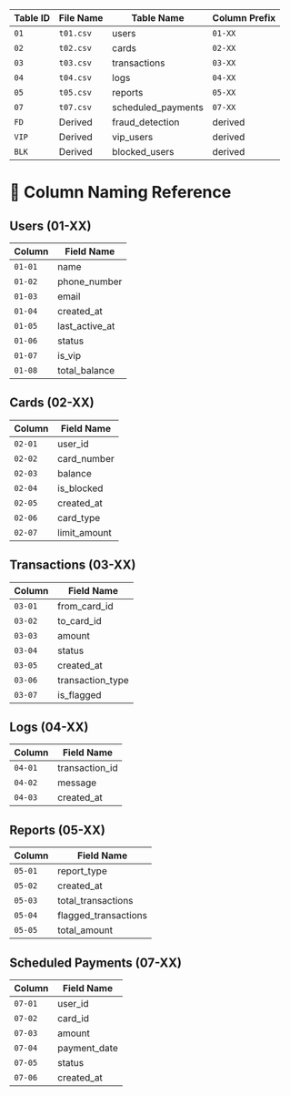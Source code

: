 | Table ID | File Name | Table Name          | Column Prefix |
| -------- | --------- | ------------------- | ------------- |
| `01`     | `t01.csv` | users               | `01-XX`       |
| `02`     | `t02.csv` | cards               | `02-XX`       |
| `03`     | `t03.csv` | transactions        | `03-XX`       |
| `04`     | `t04.csv` | logs                | `04-XX`       |
| `05`     | `t05.csv` | reports             | `05-XX`       |
| `07`     | `t07.csv` | scheduled\_payments | `07-XX`       |
| `FD`     | Derived   | fraud\_detection    | derived       |
| `VIP`    | Derived   | vip\_users          | derived       |
| `BLK`    | Derived   | blocked\_users      | derived       |



# 🧾 Column Naming Reference

## Users (01-XX)

| Column | Field Name |
|--------|------------|
| `01-01` | name |
| `01-02` | phone_number |
| `01-03` | email |
| `01-04` | created_at |
| `01-05` | last_active_at |
| `01-06` | status |
| `01-07` | is_vip |
| `01-08` | total_balance |

## Cards (02-XX)

| Column | Field Name |
|--------|------------|
| `02-01` | user_id |
| `02-02` | card_number |
| `02-03` | balance |
| `02-04` | is_blocked |
| `02-05` | created_at |
| `02-06` | card_type |
| `02-07` | limit_amount |

## Transactions (03-XX)

| Column | Field Name |
|--------|------------|
| `03-01` | from_card_id |
| `03-02` | to_card_id |
| `03-03` | amount |
| `03-04` | status |
| `03-05` | created_at |
| `03-06` | transaction_type |
| `03-07` | is_flagged |

## Logs (04-XX)

| Column | Field Name |
|--------|------------|
| `04-01` | transaction_id |
| `04-02` | message |
| `04-03` | created_at |

## Reports (05-XX)

| Column | Field Name |
|--------|------------|
| `05-01` | report_type |
| `05-02` | created_at |
| `05-03` | total_transactions |
| `05-04` | flagged_transactions |
| `05-05` | total_amount |

## Scheduled Payments (07-XX)

| Column | Field Name |
|--------|------------|
| `07-01` | user_id |
| `07-02` | card_id |
| `07-03` | amount |
| `07-04` | payment_date |
| `07-05` | status |
| `07-06` | created_at |
